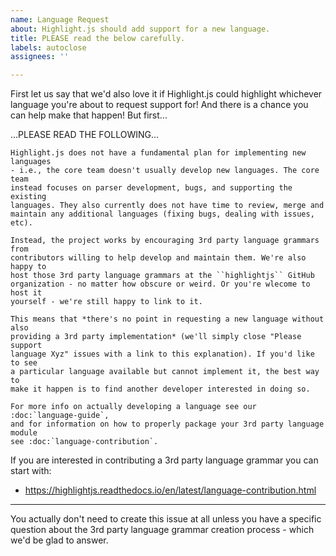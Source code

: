 ```yaml
---
name: Language Request
about: Highlight.js should add support for a new language.
title: PLEASE read the below carefully.
labels: autoclose
assignees: ''

---
```


First let us say that we'd also love it if Highlight.js could highlight whichever language you're about to request support for!  And there is a chance you can help make that happen! But first...

...PLEASE READ THE FOLLOWING...

    Highlight.js does not have a fundamental plan for implementing new languages
    - i.e., the core team doesn't usually develop new languages. The core team
    instead focuses on parser development, bugs, and supporting the existing
    languages. They also currently does not have time to review, merge and
    maintain any additional languages (fixing bugs, dealing with issues, etc).

    Instead, the project works by encouraging 3rd party language grammars from
    contributors willing to help develop and maintain them. We're also happy to
    host those 3rd party language grammars at the ``highlightjs`` GitHub
    organization - no matter how obscure or weird. Or you're wlecome to host it
    yourself - we're still happy to link to it.

    This means that *there's no point in requesting a new language without also
    providing a 3rd party implementation* (we'll simply close "Please support
    language Xyz" issues with a link to this explanation). If you'd like to see
    a particular language available but cannot implement it, the best way to
    make it happen is to find another developer interested in doing so.

    For more info on actually developing a language see our :doc:`language-guide`,
    and for information on how to properly package your 3rd party language module
    see :doc:`language-contribution`.

If you are interested in contributing a 3rd party language grammar you can start with:

- https://highlightjs.readthedocs.io/en/latest/language-contribution.html

---

You actually don't need to create this issue at all unless you have a specific question about the 3rd party language grammar creation process - which we'd be glad to answer.
